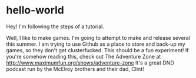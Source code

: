 # hello-world
Hey! I'm following the steps of a tutorial.

Well, I like to make games. I'm going to attempt to make and release several this summer.
I am trying to use Github as a place to store and back-up my games, so they don't get clusterfucked.
This should be a fun experiment! 
If you're somehow reading this, check out The Adventure Zone at http://www.maximumfun.org/shows/adventure-zone
It's a great DND podcast run by the McElroy brothers and their dad, Clint!
